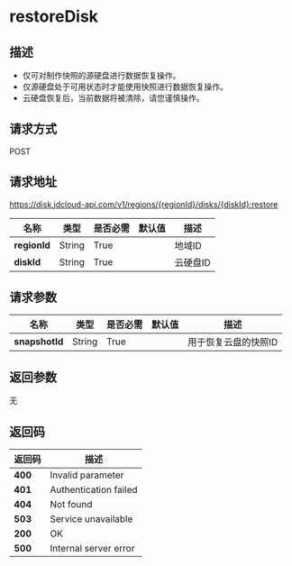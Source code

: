 # restoreDisk


## 描述
-   仅可对制作快照的源硬盘进行数据恢复操作。
-   仅源硬盘处于可用状态时才能使用快照进行数据恢复操作。
-   云硬盘恢复后，当前数据将被清除，请您谨慎操作。


## 请求方式
POST

## 请求地址
https://disk.jdcloud-api.com/v1/regions/{regionId}/disks/{diskId}:restore

|名称|类型|是否必需|默认值|描述|
|---|---|---|---|---|
|**regionId**|String|True| |地域ID|
|**diskId**|String|True| |云硬盘ID|

## 请求参数
|名称|类型|是否必需|默认值|描述|
|---|---|---|---|---|
|**snapshotId**|String|True| |用于恢复云盘的快照ID|


## 返回参数
无


## 返回码
|返回码|描述|
|---|---|
|**400**|Invalid parameter|
|**401**|Authentication failed|
|**404**|Not found|
|**503**|Service unavailable|
|**200**|OK|
|**500**|Internal server error|
